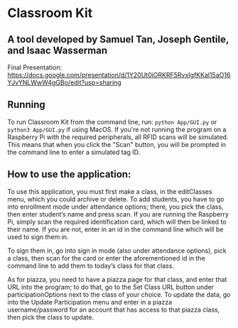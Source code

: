 # Classroom Kit
## A tool developed by Samuel Tan, Joseph Gentile, and Isaac Wasserman
Final Presentation: https://docs.google.com/presentation/d/1Y20Ut0iORKRF5RvxIgfKKal15aO16YJvYNLWwW4gGBo/edit?usp=sharing
## Running
To run Classroom Kit from the command line, run: `python App/GUI.py` or `python3 App/GUI.py` if using MacOS. If you're
not running the program on a Raspberry Pi with the required peripherals, all RFID scans will be simulated. This means that when you click the "Scan" button, you will be prompted in the command line to enter a simulated tag ID.
## How to use the application:

To use this application, you must first make a class, in the editClasses menu, which you could archive or delete.
To add students, you have to go into enrollment mode under attendance options; there, you pick the class, then enter
 student’s name and press scan. If you are running the Raspberry Pi, simply scan the required identification card,
 which will then be linked to their name. If you are not, enter in an id in the command line which will be used to sign
 them in.

To sign them in, go into sign in mode (also under attendance options), pick a class, then scan for the card or enter
the aforementioned id in the command line to add them to today’s class for that class.


As for piazza, you need to have a piazza page for that class, and enter that URL into the program; to do that, go to
the Set Class URL button under participationOptions next to the class of your choice. To update the data, go into the
Update Participation menu and enter in a piazza username/password for an account that has access to that piazza class,
then pick the class to update.